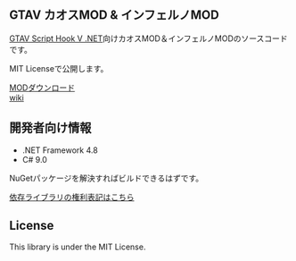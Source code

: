 ## GTAV カオスMOD & インフェルノMOD

[GTAV Script Hook V .NET](http://gtaforums.com/topic/789907-vrel-community-script-hook-v-net/)向けカオスMOD＆インフェルノMODのソースコードです。

MIT Licenseで公開します。


[MODダウンロード](https://github.com/TORISOUP/GTAV_InfernoScripts/wiki/MOD%E6%A6%82%E8%A6%81)  
[wiki](https://github.com/TORISOUP/GTAV_InfernoScripts/wiki)

## 開発者向け情報

 * .NET Framework 4.8
 * C# 9.0

NuGetパッケージを解決すればビルドできるはずです。

[依存ライブラリの権利表記はこちら](./Rights.md)

## License

This library is under the MIT License.


